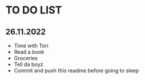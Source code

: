 # TO DO LIST

## 26.11.2022

- Time with Tori
- Read a book
- Groceries
- Tell da boyz
- Commit and push this readme before going to sleep